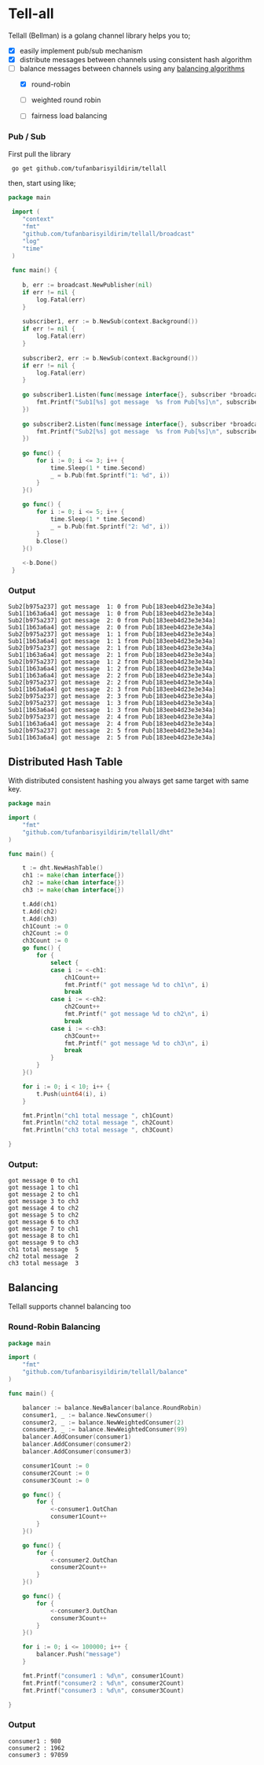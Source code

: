 # Tell-all
Tellall (Bellman) is a golang channel library helps you to;

- [x] easily implement pub/sub mechanism
- [x] distribute messages between channels using consistent hash algorithm
- [ ] balance messages between channels using any [balancing algorithms](https://kemptechnologies.com/load-balancer/load-balancing-algorithms-techniques/)
    - [x] round-robin
    - [ ] weighted round robin
    - [ ] fairness load balancing 


### Pub / Sub
First pull the library

```shell script
 go get github.com/tufanbarisyildirim/tellall
```

then, start using like; 

```go
package main
 
 import (
 	"context"
 	"fmt"
 	"github.com/tufanbarisyildirim/tellall/broadcast"
 	"log"
 	"time"
 )
 
 func main() {
 
 	b, err := broadcast.NewPublisher(nil)
 	if err != nil {
 		log.Fatal(err)
 	}
 
 	subscriber1, err := b.NewSub(context.Background())
 	if err != nil {
 		log.Fatal(err)
 	}
 
 	subscriber2, err := b.NewSub(context.Background())
 	if err != nil {
 		log.Fatal(err)
 	}
 
 	go subscriber1.Listen(func(message interface{}, subscriber *broadcast.Subscriber) {
 		fmt.Printf("Sub1[%s] got message  %s from Pub[%s]\n", subscriber.Id, message, subscriber.Publisher.Id)
 	})
 
 	go subscriber2.Listen(func(message interface{}, subscriber *broadcast.Subscriber) {
 		fmt.Printf("Sub2[%s] got message  %s from Pub[%s]\n", subscriber.Id, message, subscriber.Publisher.Id)
 	})
 
 	go func() {
 		for i := 0; i <= 3; i++ {
 			time.Sleep(1 * time.Second)
 			_ = b.Pub(fmt.Sprintf("1: %d", i))
 		}
 	}()
 
 	go func() {
 		for i := 0; i <= 5; i++ {
 			time.Sleep(1 * time.Second)
 			_ = b.Pub(fmt.Sprintf("2: %d", i))
 		}
 		b.Close()
 	}()
 
 	<-b.Done()
 }
```

### Output
```shell script
Sub2[b975a237] got message  1: 0 from Pub[183eeb4d23e3e34a]
Sub1[1b63a6a4] got message  1: 0 from Pub[183eeb4d23e3e34a]
Sub2[b975a237] got message  2: 0 from Pub[183eeb4d23e3e34a]
Sub1[1b63a6a4] got message  2: 0 from Pub[183eeb4d23e3e34a]
Sub2[b975a237] got message  1: 1 from Pub[183eeb4d23e3e34a]
Sub1[1b63a6a4] got message  1: 1 from Pub[183eeb4d23e3e34a]
Sub2[b975a237] got message  2: 1 from Pub[183eeb4d23e3e34a]
Sub1[1b63a6a4] got message  2: 1 from Pub[183eeb4d23e3e34a]
Sub2[b975a237] got message  1: 2 from Pub[183eeb4d23e3e34a]
Sub1[1b63a6a4] got message  1: 2 from Pub[183eeb4d23e3e34a]
Sub1[1b63a6a4] got message  2: 2 from Pub[183eeb4d23e3e34a]
Sub2[b975a237] got message  2: 2 from Pub[183eeb4d23e3e34a]
Sub1[1b63a6a4] got message  2: 3 from Pub[183eeb4d23e3e34a]
Sub2[b975a237] got message  2: 3 from Pub[183eeb4d23e3e34a]
Sub2[b975a237] got message  1: 3 from Pub[183eeb4d23e3e34a]
Sub1[1b63a6a4] got message  1: 3 from Pub[183eeb4d23e3e34a]
Sub2[b975a237] got message  2: 4 from Pub[183eeb4d23e3e34a]
Sub1[1b63a6a4] got message  2: 4 from Pub[183eeb4d23e3e34a]
Sub2[b975a237] got message  2: 5 from Pub[183eeb4d23e3e34a]
Sub1[1b63a6a4] got message  2: 5 from Pub[183eeb4d23e3e34a]
```

## Distributed Hash Table
With distributed consistent hashing you always get same target with same key.

```go
package main

import (
	"fmt"
	"github.com/tufanbarisyildirim/tellall/dht"
)

func main() {

	t := dht.NewHashTable()
	ch1 := make(chan interface{})
	ch2 := make(chan interface{})
	ch3 := make(chan interface{})

	t.Add(ch1)
	t.Add(ch2)
	t.Add(ch3)
	ch1Count := 0
	ch2Count := 0
	ch3Count := 0
	go func() {
		for {
			select {
			case i := <-ch1:
				ch1Count++
				fmt.Printf(" got message %d to ch1\n", i)
				break
			case i := <-ch2:
				ch2Count++
				fmt.Printf(" got message %d to ch2\n", i)
				break
			case i := <-ch3:
				ch3Count++
				fmt.Printf(" got message %d to ch3\n", i)
				break
			}
		}
	}()

	for i := 0; i < 10; i++ {
		t.Push(uint64(i), i)
	}

	fmt.Println("ch1 total message ", ch1Count)
	fmt.Println("ch2 total message ", ch2Count)
	fmt.Println("ch3 total message ", ch3Count)

}

````

### Output:
```shell script
got message 0 to ch1
got message 1 to ch1
got message 2 to ch1
got message 3 to ch3
got message 4 to ch2
got message 5 to ch2
got message 6 to ch3
got message 7 to ch1
got message 8 to ch1
got message 9 to ch3
ch1 total message  5
ch2 total message  2
ch3 total message  3
```


## Balancing
Tellall supports channel balancing too

### Round-Robin Balancing
```go
package main

import (
	"fmt"
	"github.com/tufanbarisyildirim/tellall/balance"
)

func main() {

	balancer := balance.NewBalancer(balance.RoundRobin)
	consumer1, _ := balance.NewConsumer()
	consumer2, _ := balance.NewWeightedConsumer(2)
	consumer3, _ := balance.NewWeightedConsumer(99)
	balancer.AddConsumer(consumer1)
	balancer.AddConsumer(consumer2)
	balancer.AddConsumer(consumer3)

	consumer1Count := 0
	consumer2Count := 0
	consumer3Count := 0

	go func() {
		for {
			<-consumer1.OutChan
			consumer1Count++
		}
	}()

	go func() {
		for {
			<-consumer2.OutChan
			consumer2Count++
		}
	}()

	go func() {
		for {
			<-consumer3.OutChan
			consumer3Count++
		}
	}()

	for i := 0; i <= 100000; i++ {
		balancer.Push("message")
	}

	fmt.Printf("consumer1 : %d\n", consumer1Count)
	fmt.Printf("consumer2 : %d\n", consumer2Count)
	fmt.Printf("consumer3 : %d\n", consumer3Count)

}
```



### Output
```shell script
consumer1 : 980
consumer2 : 1962
consumer3 : 97059
```